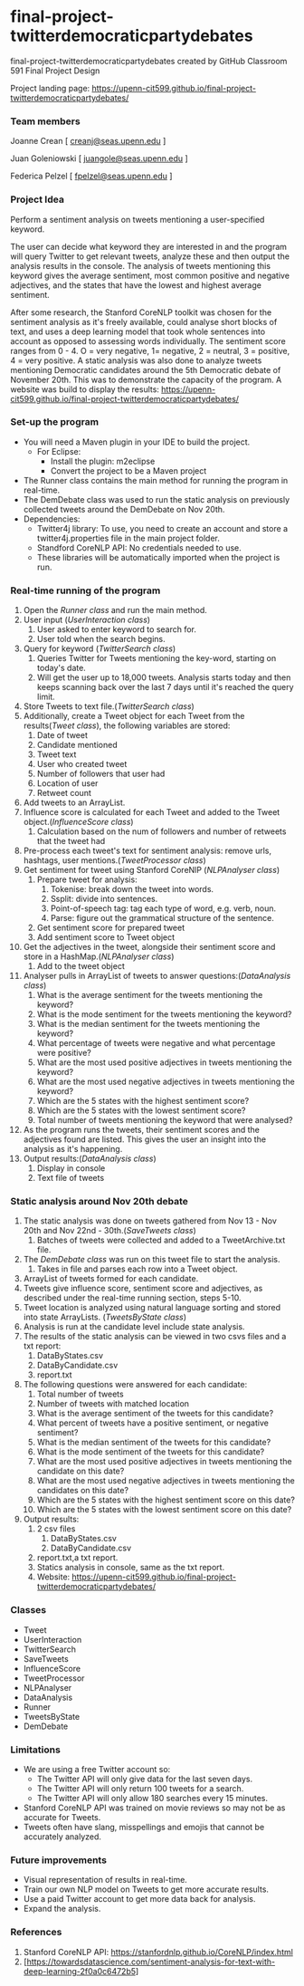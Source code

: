 # final-project-twitterdemocraticpartydebates
final-project-twitterdemocraticpartydebates created by GitHub Classroom
591 Final Project Design

Project landing page: https://upenn-cit599.github.io/final-project-twitterdemocraticpartydebates/

### Team members 

Joanne Crean [ [creanj@seas.upenn.edu](mailto:creanj@seas.upenn.edu) ]

Juan Goleniowski [ [juangole@seas.upenn.edu](mailto:juangole@seas.upenn.edu) ]

Federica Pelzel [ [fpelzel@seas.upenn.edu](mailto:fpelzel@seas.upenn.edu) ]

### Project Idea
Perform a sentiment analysis on tweets mentioning a user-specified keyword. 

The user can decide what keyword they are interested in and the program will query Twitter to get relevant tweets, analyze these and then output the analysis results in the console. The analysis of tweets mentioning this keyword gives the average sentiment, most common positive and negative adjectives, and the states that have the lowest and highest average sentiment.

After some research, the Stanford CoreNLP toolkit was chosen for the sentiment analysis as it's freely available, could analyse short blocks of text, and uses a deep learning model that took whole sentences into account as opposed to assessing words individually. The sentiment score ranges from 0 - 4. O = very negative, 1= negative, 2 = neutral, 3 = positive, 4 = very positive.
A static analysis was also done to analyze tweets mentioning Democratic candidates around the 5th Democratic debate of November 20th. This was to demonstrate the capacity of the program. A website was build to display the results: https://upenn-cit599.github.io/final-project-twitterdemocraticpartydebates/

### Set-up the program
* You will need a Maven plugin in your IDE to build the project. 
  * For Eclipse: 
    * Install the plugin: m2eclipse
    * Convert the project to be a Maven project
* The Runner class contains the main method for running the program in real-time.
* The DemDebate class was used to run the static analysis on previously collected tweets around the DemDebate on Nov 20th.
* Dependencies:
  * Twitter4j library: To use, you need to create an account and store a twitter4j.properties file in the main project folder.
  * Standford CoreNLP API: No credentials needed to use.
  * These libraries will be automatically imported when the project is run. 
  
### Real-time running of the program
1. Open the *Runner class* and run the main method. 
2. User input (*UserInteraction class*)
    1. User asked to enter keyword to search for.
    2. User told when the search begins.
3. Query for keyword (*TwitterSearch class*)
    1. Queries Twitter for Tweets mentioning the key-word, starting on today's date.
    2. Will get the user up to 18,000 tweets. Analysis starts today and then keeps scanning back over the last 7 days until          it's reached the query limit. 
4. Store Tweets to text file.(*TwitterSearch class*)
5. Additionally, create a Tweet object for each Tweet from the results(*Tweet class*), the following variables are stored:
    1. Date of tweet
    2. Candidate mentioned
    3. Tweet text
    4. User who created tweet
    5. Number of followers that user had
    6. Location of user
    7. Retweet count
6. Add tweets to an ArrayList.
7. Influence score is calculated for each Tweet and added to the Tweet object.(*InfluenceScore class*)
   1. Calculation based on the num of followers and number of retweets that the tweet had  
8. Pre-process each tweet's text for sentiment analysis: remove urls, hashtags, user mentions.(*TweetProcessor class*)
9. Get sentiment for tweet using Stanford CoreNlP (*NLPAnalyser class*)
    1. Prepare tweet for analysis: 
       1. Tokenise: break down the tweet into words.
       2. Ssplit: divide into sentences.
       2. Point-of-speech tag: tag each type of word, e.g. verb, noun.
       3. Parse: figure out the grammatical structure of the sentence.
    2. Get sentiment score for prepared tweet
    3. Add sentiment score to Tweet object
10. Get the adjectives in the tweet, alongside their sentiment score and store in a HashMap.(*NLPAnalyser class*)
    1. Add to the tweet object
11. Analyser pulls in ArrayList of tweets to answer questions:(*DataAnalysis class*)
    1. What is the average sentiment for the tweets mentioning the keyword?
    2. What is the mode sentiment for the tweets mentioning the keyword?
    3. What is the median sentiment for the tweets mentioning the keyword?
    4. What percentage of tweets were negative and what percentage were positive? 
    5. What are the most used positive adjectives in tweets mentioning the keyword?
    6. What are the most used negative adjectives in tweets mentioning the keyword?
    7. Which are the 5 states with the highest sentiment score?
    8. Which are the 5 states with the lowest sentiment score?
    9. Total number of tweets mentioning the keyword that were analysed?
12. As the program runs the tweets, their sentiment scores and the adjectives found are listed. This gives the user an insight into the analysis as it's happening.
12. Output results:(*DataAnalysis class*)
    1. Display in console
    2. Text file of tweets

### Static analysis around Nov 20th debate
1. The static analysis was done on tweets gathered from Nov 13 - Nov 20th and Nov 22nd - 30th.(*SaveTweets class*)
   1. Batches of tweets were collected and added to a TweetArchive.txt file.
2. The *DemDebate class* was run on this tweet file to start the analysis. 
   1. Takes in file and parses each row into a Tweet object.  
3. ArrayList of tweets formed for each candidate. 
4. Tweets give influence score, sentiment score and adjectives, as described under the real-time running section, steps 5-10.
5. Tweet location is analyzed using natural language sorting and stored into state ArrayLists. (*TweetsByState class*)
6. Analysis is run at the candidate level include state analysis.
7. The results of the static analysis can be viewed in two csvs files and a txt report:
   1. DataByStates.csv
   2. DataByCandidate.csv
   3. report.txt
8. The following questions were answered for each candidate:
   1. Total number of tweets
   2. Number of tweets with matched location
   3. What is the average sentiment of the tweets for this candidate?
   4. What percent of tweets have a positive sentiment, or negative sentiment?
   5. What is the median sentiment of the tweets for this candidate?
   6. What is the mode sentiment of the tweets for this candidate?
   7. What are the most used positive adjectives in tweets mentioning the candidate on this date?
   8. What are the most used negative adjectives in tweets mentioning the candidates on this date?
   9. Which are the 5 states with the highest sentiment score on this date?
   10. Which are the 5 states with the lowest sentiment score on this date?
9. Output results:
   1. 2 csv files
      1. DataByStates.csv
      2. DataByCandidate.csv
   2. report.txt,a txt report.
   3. Statics analysis in console, same as the txt report.
   4. Website: https://upenn-cit599.github.io/final-project-twitterdemocraticpartydebates/

### Classes
* Tweet 
* UserInteraction
* TwitterSearch 
* SaveTweets
* InfluenceScore 
* TweetProcessor
* NLPAnalyser 
* DataAnalysis 
* Runner
* TweetsByState
* DemDebate

### Limitations
* We are using a free Twitter account so: 
  * The Twitter API will only give data for the last seven days. 
  * The Twitter API will only return 100 tweets for a search. 
  * The Twitter API will only allow 180 searches every 15 minutes.
* Stanford CoreNLP API was trained on movie reviews so may not be as accurate for Tweets. 
* Tweets often have slang, misspellings and emojis that cannot be accurately analyzed.

### Future improvements
* Visual representation of results in real-time.
* Train our own NLP model on Tweets to get more accurate results.
* Use a paid Twitter account to get more data back for analysis.
* Expand the analysis.

### References 
1. Stanford CoreNLP API: https://stanfordnlp.github.io/CoreNLP/index.html
2. [https://towardsdatascience.com/sentiment-analysis-for-text-with-deep-learning-2f0a0c6472b5]

